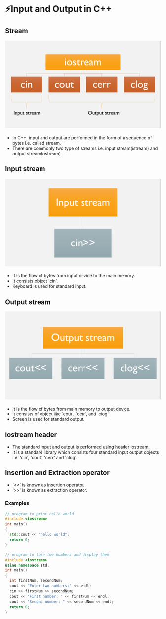 # ⚡Input and Output in C++

## Stream

#### <img src="29.png">

- In C++, input and output are performed in the form of a sequence of bytes i.e. called stream.
- There are commonly two type of streams i.e. input stream(istream) and output stream(ostream).

## Input stream

#### <img src="30.png">

- It is the flow of bytes from input device to the main memory.
- It consists object 'cin'.
- Keyboard is used for standard input.

## Output stream

#### <img src="31.png">

- It is the flow of bytes from main memory to output device.
- It consists of object like 'cout', 'cerr', and 'clog'.
- Screen is used for standard output.

## iostream header

- The standard input and output is performed using header iostream.
- It is a standard library which consists four standard input output objects i.e. 'cin', 'cout', 'cerr' and 'clog'.

## Insertion and Extraction operator

- '<<' is known as insertion operator.
- '>>' is known as extraction operator.

### Examples

```cpp
// program to print hello world
#include <iostream>
int main()
{
  std::cout << "hello world";
  return 0;
}
```

```cpp
// program to take two numbers and display them
#include <iostream>
using namespace std;
int main()
{
  int firstNum, secondNum;
  cout << "Enter two numbers:" << endl;
  cin >> firstNum >> secondNum;
  cout << "First number: " << firstNum << endl;
  cout << "Second number: " << secondNum << endl;
  return 0;
}
```
